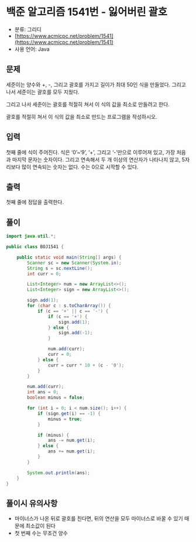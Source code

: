 # 백준 알고리즘 1541번 - 잃어버린 괄호

- 분류: 그리디
- [https://www.acmicpc.net/problem/1541](https://www.acmicpc.net/problem/1541)
- 사용 언어: Java


## 문제

세준이는 양수와 +, -, 그리고 괄호를 가지고 길이가 최대 50인 식을 만들었다. 그리고 나서 세준이는 괄호를 모두 지웠다.

그리고 나서 세준이는 괄호를 적절히 쳐서 이 식의 값을 최소로 만들려고 한다.

괄호를 적절히 쳐서 이 식의 값을 최소로 만드는 프로그램을 작성하시오.


## 입력

첫째 줄에 식이 주어진다. 식은 ‘0’~‘9’, ‘+’, 그리고 ‘-’만으로 이루어져 있고, 가장 처음과 마지막 문자는 숫자이다. 그리고 연속해서 두 개 이상의 연산자가 나타나지 않고, 5자리보다 많이 연속되는 숫자는 없다. 수는 0으로 시작할 수 있다.


## 출력
 
첫째 줄에 정답을 출력한다.


## 풀이 

```java
import java.util.*;

public class BOJ1541 {

	public static void main(String[] args) {
		Scanner sc = new Scanner(System.in);
		String s = sc.nextLine();
		int curr = 0;

		List<Integer> num = new ArrayList<>();
		List<Integer> sign = new ArrayList<>();

		sign.add(1);
		for (char c : s.toCharArray()) {
			if (c == '+' || c == '-') {
				if (c == '+') {
					sign.add(1);
				} else {
					sign.add(-1);
				}

				num.add(curr);
				curr = 0;
			} else {
				curr = curr * 10 + (c - '0');
			}
		}

		num.add(curr);
		int ans = 0;
		boolean minus = false;

		for (int i = 0; i < num.size(); i++) {
			if (sign.get(i) == -1) {
				minus = true;
			}

			if (minus) {
				ans -= num.get(i);
			} else {
				ans += num.get(i);
			}
		}

		System.out.println(ans);
	}
}

```

## 풀이시 유의사항

- 마이너스가 나온 뒤로 괄호를 친다면, 뒤의 연산을 모두 마이너스로 바꿀 수 있기 때문에 최소값이 된다
- 첫 번째 수는 무조건 양수

